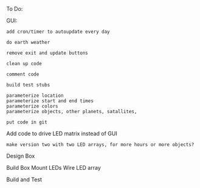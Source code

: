 To Do:

GUI:

	add cron/timer to autoupdate every day

	do earth weather

	remove exit and update buttons

	clean up code
	
	comment code
	
	build test stubs
	
	parameterize location
	parameterize start and end times
	parameterize colors
	parameterize objects, other planets, satallites, 
	
	put code in git
	

Add code to drive LED matrix instead of GUI

	make version two with two LED arrays, for more hours or more objects?


Design Box

Build Box
Mount LEDs
Wire LED array

Build and Test

